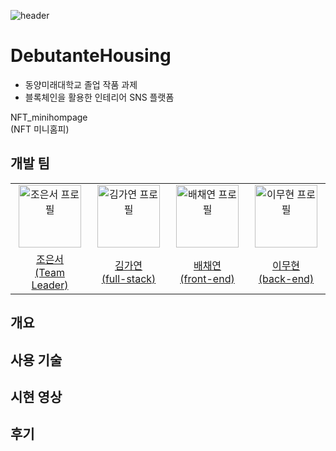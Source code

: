 ![header](https://capsule-render.vercel.app/api?type=waving&color=auto&height=300&section=header&text=DebutanteHousing&fontSize=90&animation=fadeIn&fontAlignY=38&desc=DecoratingTheRoom&descAlignY=51&descAlign=62)

# DebutanteHousing 
* 동양미래대학교 졸업 작품 과제
* 블록체인을 활용한 인테리어 SNS 플랫폼
  

NFT_minihompage  
(NFT 미니홈피)  

## 개발 팀
<table>
<tr>
<td align="center" width="150px">
<a href="[https://github.com/JorokGom](https://github.com/JorokGom)" target="_blank">
<a href="https://github.com/JorokGom"><img height="100px" width="100px" src="https://avatars.githubusercontent.com/u/105807668?v=4" alt="조은서 프로필"/></a>
</a>
</td>
<td align="center" width="150px">
<a href="[https://github.com/gokite227](https://github.com/gokite227)" target="_blank">
<a href="https://github.com/gokite227"><img height="100px" width="100px" src="https://avatars.githubusercontent.com/u/102020249?v=4" alt="김가연 프로필"/></a>
</a>
</td>
<td align="center" width="150px">
<a href="[https://github.com/chaeee1](https://github.com/chaeee1)" target="_blank">
<a href="https://github.com/chaeee1"><img height="100px" width="100px" src="https://avatars.githubusercontent.com/u/129547484?v=4" alt="배채연 프로필"/></a>
</a>
</td>
<td align="center" width="150px">
<a href="[https://github.com/poro912](https://github.com/poro912)" target="_blank">
<a href="https://github.com/poro912"><img height="100px" width="100px" src="https://avatars.githubusercontent.com/u/40479447?v=4" alt="이무현 프로필"/></a>
</a>
</td>
</tr>
  
<tr>
<td align="center">
<a href="[https://github.com/]()" target="_blank">
조은서<br />(Team Leader)
</a>
</td>
<td align="center">
<a href="[https://github.com/]()" target="_blank">
김가연<br />(full-stack)
</a>
</td>
<td align="center">
<a href="[https://github.com/]()" target="_blank">
배채연<br />(front-end)
</a>
</td>
<td align="center">
<a href="[https://github.com/poro912](https://github.com/poro912)" target="_blank">
이무현<br />(back-end)
</a>
</td>
</tr>
</table>

## 개요


## 사용 기술


## 시현 영상




## 후기

